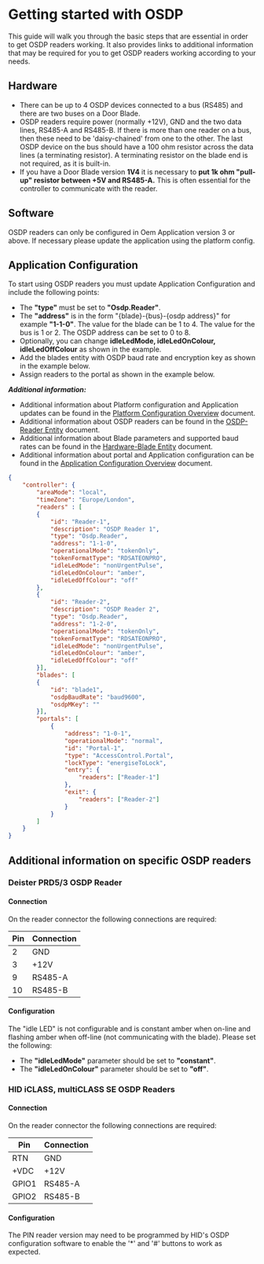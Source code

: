 # Getting started with OSDP

This guide will walk you through the basic steps that are essential in order to get OSDP readers working. It also provides links to additional information that may be required for you to get OSDP readers working according to your needs.

## Hardware

* There can be up to 4 OSDP devices connected to a bus (RS485) and there are two buses on a Door Blade.
* OSDP readers require power (normally +12V), GND and the two data lines, RS485-A and RS485-B. If there is more than one reader on a bus, then these need to be 'daisy-chained' from one to the other. The last OSDP device on the bus should have a 100 ohm resistor across the data lines (a terminating resistor). A terminating resistor on the blade end is not required, as it is built-in.
* If you have a Door Blade version **1V4** it is necessary to **put 1k ohm "pull-up" resistor between +5V and RS485-A.** This is often essential for the controller to communicate with the reader.

## Software

OSDP readers can only be configured in Oem Application version 3 or above.  If necessary please update the application using the platform config.

## Application Configuration

To start using OSDP readers you must update Application Configuration and include the following points:

* The **"type"** must be set to **"Osdp.Reader"**.
* The **"address"** is in the form "{blade}-{bus}-{osdp address}" for example **"1-1-0"**. The value for the blade can be 1 to 4. The value for the bus is 1 or 2. The OSDP address can be set to 0 to 8.
* Optionally, you can change **idleLedMode, idleLedOnColour, idleLedOffColour** as shown in the example.
* Add the blades entity with OSDP baud rate and encryption key as shown in the example below.
* Assign readers to the portal as shown in the example below.

***Additional information:***

* Additional information about Platform configuration and Application updates can be found in the [Platform Configuration Overview](PlatformConfiguration/Overview.md) document.
* Additional information about OSDP readers can be found in the [OSDP-Reader Entity](Entities/OsdpReader.md) document.
* Additional information about Blade parameters and supported baud rates can be found in the [Hardware-Blade Entity](Entities/HardwareBlade.md) document.
* Additional information about portal and Application configuration can be found in the [Application Configuration Overview](ApplicationConfiguration/Overview.md) document.

```json
{
    "controller": {
        "areaMode": "local",
        "timeZone": "Europe/London",
        "readers" : [
        {
            "id": "Reader-1",
            "description": "OSDP Reader 1",
            "type": "Osdp.Reader",
            "address": "1-1-0",
            "operationalMode": "tokenOnly",
            "tokenFormatType": "RDSATEONPRO",
            "idleLedMode": "nonUrgentPulse",
            "idleLedOnColour": "amber",
            "idleLedOffColour": "off"
        },
        {
            "id": "Reader-2",
            "description": "OSDP Reader 2",
            "type": "Osdp.Reader",
            "address": "1-2-0",
            "operationalMode": "tokenOnly",
            "tokenFormatType": "RDSATEONPRO",
            "idleLedMode": "nonUrgentPulse",
            "idleLedOnColour": "amber",
            "idleLedOffColour": "off"
        }],
        "blades": [
        {
            "id": "blade1",
            "osdpBaudRate": "baud9600",
            "osdpMKey": ""
        }],
        "portals": [
            {
                "address": "1-0-1",
                "operationalMode": "normal",
                "id": "Portal-1",
                "type": "AccessControl.Portal",
                "lockType": "energiseToLock",
                "entry": {
                    "readers": ["Reader-1"]
                },
                "exit": {
                    "readers": ["Reader-2"]
                }
            }
        ]
    }
}
```

## Additional information on specific OSDP readers

### Deister PRD5/3 OSDP Reader

#### Connection

On the reader connector the following connections are required:

| **Pin** | **Connection** |
|---------|----------------|
| 2 | GND |
| 3 | +12V |
| 9 | RS485-A |
| 10 | RS485-B |

#### Configuration

The "idle LED" is not configurable and is constant amber when on-line and flashing amber when off-line (not communicating with the blade). Please set the following:

* The **"idleLedMode"** parameter should be set to **"constant"**.
* The **"idleLedOnColour"** parameter should be set to **"off"**.

### HID iCLASS, multiCLASS SE OSDP Readers

#### Connection

On the reader connector the following connections are required:

| **Pin** | **Connection** |
|---------|----------------|
| RTN | GND |
| +VDC | +12V |
| GPIO1 | RS485-A |
| GPIO2 | RS485-B |

#### Configuration

The PIN reader version may need to be programmed by HID's OSDP configuration software to enable the '*' and '#' buttons to work as expected.